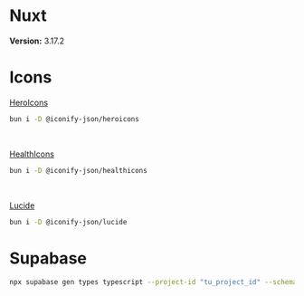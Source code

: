 # Nuxt
**Version:** 3.17.2


# Icons
[HeroIcons](https://icon-sets.iconify.design/heroicons/)
```bash
bun i -D @iconify-json/heroicons
```
<br>

[HealthIcons](https://icon-sets.iconify.design/healthicons/)
```bash
bun i -D @iconify-json/healthicons
```

<br>

[Lucide](https://icon-sets.iconify.design/lucide/)
```bash
bun i -D @iconify-json/lucide
```

# Supabase
```bash
npx supabase gen types typescript --project-id "tu_project_id" --schema public > types/supabase.ts
```